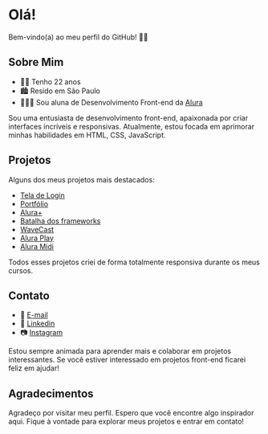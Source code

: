 <h1>Olá!</h1>

<p>Bem-vindo(a) ao meu perfil do GitHub! 👋🏻</p>

<div>
<h2>Sobre Mim</h2>
<ul>
<li>👩🏻 Tenho 22 anos
<li>🏙 Resido em São Paulo
<li>👩🏻‍💻 Sou aluna de Desenvolvimento Front-end da <a href="https://www.alura.com.br/">Alura</a>
</ul>
Sou uma entusiasta de desenvolvimento front-end, apaixonada por criar interfaces incríveis e responsivas. Atualmente, estou focada em aprimorar minhas habilidades em HTML, CSS, JavaScript.
</div>

<div>
<h2>Projetos</h2>
<p>Alguns dos meus projetos mais destacados:</p>
<ul>
<li><a href="https://ailluminathi.github.io/Loja/projeto/paginas/login.html">Tela de Login</a>
<li><a href="https://ailluminathi.github.io/Alura//Curso%20HTML/portfolio/index.html">Portfólio</a>
<li><a href="https://ailluminathi.github.io/Alura/Curso%20HTML/Praticando%20HTML%20CSS/Alura%20Plus/index.html">Alura+</a>
<li><a href="https://ailluminathi.github.io/Alura/Curso%20HTML/Projetos/Efeito%20rotate/index.html">Batalha dos frameworks</a>
<li><a href="https://ailluminathi.github.io/Alura/Outros%20Cursos/WaveCast/index.html">WaveCast</a>
<li><a href="https://ailluminathi.github.io/Alura/Outros%20Cursos/Flexbox/index.html">Alura Play</a>
<li><a href="https://ailluminathi.github.io/Alura/Curso%20JavaScript/JavaScript/aluramidi-curso-arquivos-iniciais/index.html">Alura Midi</a>
</ul>
<p>Todos esses projetos criei de forma totalmente responsiva durante os meus cursos.</p>
</div>

<div>
<h2>Contato</h2>
<ul>
<li>📧 <a href="mailto:ailluminathi@gmail.com">E-mail</a>
<li>💼 <a href="https://www.linkedin.com/in/nathalisantos9/">Linkedin</a>
<li>📷 <a href="https://www.instagram.com/ailluminathi/">Instagram</a>
</ul>
<p>Estou sempre animada para aprender mais e colaborar em projetos interessantes. Se você estiver interessado em projetos front-end ficarei feliz em ajudar!</p>
</div>

<div>
<h2>Agradecimentos</h2>
<p>Agradeço por visitar meu perfil. Espero que você encontre algo inspirador aqui. Fique à vontade para explorar meus projetos e entrar em contato!</p>
</div>
